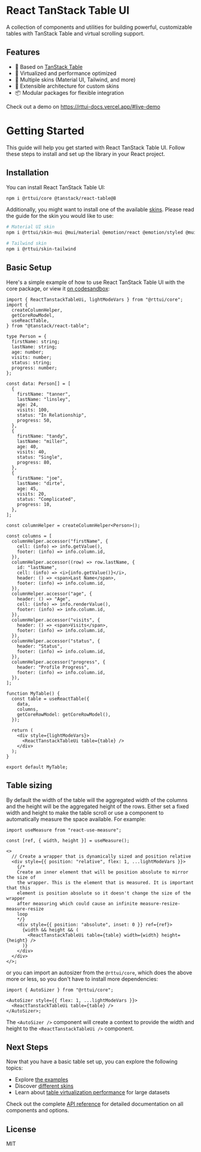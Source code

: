 # React TanStack Table UI

A collection of components and utilities for building powerful, customizable tables with TanStack Table and virtual scrolling support.

## Features

- 📜 Based on [TanStack Table](https://tanstack.com/table)
- 🚀 Virtualized and performance optimized
- 🎨 Multiple skins (Material UI, Tailwind, and more)
- 🔌 Extensible architecture for custom skins
- 📦 Modular packages for flexible integration

Check out a demo on https://rttui-docs.vercel.app/#live-demo

# Getting Started

This guide will help you get started with React TanStack Table UI. Follow these steps to
install and set up the library in your React project.

## Installation

You can install React TanStack Table UI:

```bash
npm i @rttui/core @tanstack/react-table@8
```

Additionally, you might want to install one of the available
[skins](https://rttui-docs.vercel.app/skins). Please read the guide for the skin you would like to use:

```bash
# Material UI skin
npm i @rttui/skin-mui @mui/material @emotion/react @emotion/styled @mui/icons-material

# Tailwind skin
npm i @rttui/skin-tailwind
```

## Basic Setup

Here's a simple example of how to use React TanStack Table UI with the core package, or view it <a href="https://codesandbox.io/p/sandbox/3z6hjf?file=%2Fsrc%2FMyTable.tsx" target="_blank" rel="noopener noreferrer">on codesandbox</a>:

```tsx
import { ReactTanstackTableUi, lightModeVars } from "@rttui/core";
import {
  createColumnHelper,
  getCoreRowModel,
  useReactTable,
} from "@tanstack/react-table";

type Person = {
  firstName: string;
  lastName: string;
  age: number;
  visits: number;
  status: string;
  progress: number;
};

const data: Person[] = [
  {
    firstName: "tanner",
    lastName: "linsley",
    age: 24,
    visits: 100,
    status: "In Relationship",
    progress: 50,
  },
  {
    firstName: "tandy",
    lastName: "miller",
    age: 40,
    visits: 40,
    status: "Single",
    progress: 80,
  },
  {
    firstName: "joe",
    lastName: "dirte",
    age: 45,
    visits: 20,
    status: "Complicated",
    progress: 10,
  },
];

const columnHelper = createColumnHelper<Person>();

const columns = [
  columnHelper.accessor("firstName", {
    cell: (info) => info.getValue(),
    footer: (info) => info.column.id,
  }),
  columnHelper.accessor((row) => row.lastName, {
    id: "lastName",
    cell: (info) => <i>{info.getValue()}</i>,
    header: () => <span>Last Name</span>,
    footer: (info) => info.column.id,
  }),
  columnHelper.accessor("age", {
    header: () => "Age",
    cell: (info) => info.renderValue(),
    footer: (info) => info.column.id,
  }),
  columnHelper.accessor("visits", {
    header: () => <span>Visits</span>,
    footer: (info) => info.column.id,
  }),
  columnHelper.accessor("status", {
    header: "Status",
    footer: (info) => info.column.id,
  }),
  columnHelper.accessor("progress", {
    header: "Profile Progress",
    footer: (info) => info.column.id,
  }),
];

function MyTable() {
  const table = useReactTable({
    data,
    columns,
    getCoreRowModel: getCoreRowModel(),
  });

  return (
    <div style={lightModeVars}>
      <ReactTanstackTableUi table={table} />
    </div>
  );
}

export default MyTable;
```

## Table sizing

By default the width of the table will the aggregated width of the columns and the height will be the aggregated height of the rows. Either set a fixed width and height to make
the table scroll or use a component to automatically measure the space available. For example:

```tsx
import useMeasure from "react-use-measure";

const [ref, { width, height }] = useMeasure();

<>
  // Create a wrapper that is dynamically sized and position relative
  <div style={{ position: "relative", flex: 1, ...lightModeVars }}>
    {/*
    Create an inner element that will be position absolute to mirror the size of
    the wrapper. This is the element that is measured. It is important that this
    element is position absolute so it doesn't change the size of the wrapper
    after measuring which could cause an infinite measure-resize-measure-resize
    loop
    */}
    <div style={{ position: "absolute", inset: 0 }} ref={ref}>
      {width && height && (
        <ReactTanstackTableUi table={table} width={width} height={height} />
      )}
    </div>
  </div>
</>;
```

or you can import an autosizer from the `@rttui/core`, which does the above more or less, so you don't have to install more dependencies:

```tsx
import { AutoSizer } from "@rttui/core";

<AutoSizer style={{ flex: 1, ...lightModeVars }}>
  <ReactTanstackTableUi table={table} />
</AutoSizer>;
```

The `<AutoSizer />` component will create a context to provide the width and height to the `<ReactTanstackTableUi />` component.

## Next Steps

Now that you have a basic table set up, you can explore the following topics:

- Explore [the examples](https://rttui-docs.vercel.app/examples)
- Discover [different skins](https://rttui-docs.vercel.app/skins)
- Learn about [table virtualization performance](https://rttui-docs.vercel.app/blog/architecture) for large datasets

Check out the complete [API reference](https://rttui-docs.vercel.app/docs/api) for detailed documentation on all components and options.

## License

MIT